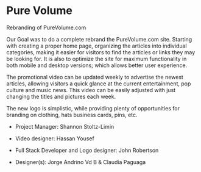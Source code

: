 # Pure Volume

Rebranding of PureVolume.com

Our Goal was to do a complete rebrand the PureVolume.com site. Starting with creating a proper home page, organizing the articles into individual categories, making it easier for visitors to find the articles or links they may be looking for. It is also to optimize the site for maximum functionality in both mobile and desktop versions; which allows better user experience.

The promotional video can be updated weekly to advertise the newest articles, allowing visitors a quick glance at the current entertainment, pop culture and music news. This video can be easily adjusted with just changing the titles and pictures each week.

The new logo is simplistic, while providing plenty of opportunities for branding on clothing, hats business cards, pins, etc.

- Project Manager: Shannon Stoltz-Limin

- Video designer: Hassan Yousef

- Full Stack Developer and Logo designer: John Robertson

- Designer(s): Jorge Andrino Vd B & Claudia Paguaga
